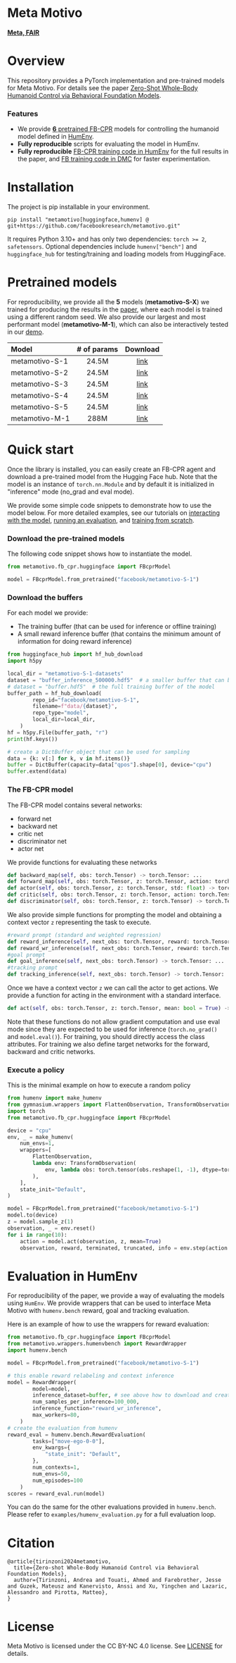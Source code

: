 # Meta Motivo
**[Meta, FAIR](https://ai.facebook.com/research/)**


# Overview
This repository provides a PyTorch implementation and pre-trained models for Meta Motivo. For details see the paper [Zero-Shot Whole-Body Humanoid Control via Behavioral Foundation Models](https://metamotivo.metademolab.com/).

### Features

- We provide [**6** pretrained FB-CPR](https://huggingface.co/collections/facebook/meta-motivo-6757761e8fd4a032466fd129) models for controlling the humanoid model defined in [HumEnv](https://github.com/facebookresearch/HumEnv/).
- **Fully reproducible** scripts for evaluating the model in HumEnv.
- **Fully reproducible** [FB-CPR training code in HumEnv](examples/fbcpr_train_humenv.py) for the full results in the paper, and [FB training code in DMC](examples/fb_train_dmc.py) for faster experimentation.

#  Installation

The project is pip installable in your environment.

```
pip install "metamotivo[huggingface,humenv] @ git+https://github.com/facebookresearch/metamotivo.git"
```

It requires Python 3.10+ and has only two dependencies: `torch >= 2`, `safetensors`. Optional dependencies include `humenv["bench"]` and `huggingface_hub` for testing/training and loading models from HuggingFace.


# Pretrained models

For reproducibility, we provide all the **5** models (**metamotivo-S-X**) we trained for producing the results in the [paper](https://openreview.net/forum?id=9sOR0nYLtz&referrer=%5BAuthor%20Console%5D(%2Fgroup%3Fid%3DICLR.cc%2F2025%2FConference%2FAuthors%23your-submissions)), where each model is trained using a different random seed. We also provide our largest and most performant model (**metamotivo-M-1**), which can also be interactively tested in our [demo](https://metamotivo.metademolab.com/).

| Model | # of params | Download |
| :---         |     :---:      |          :---: |
| metamotivo-S-1     |   24.5M     | [link](https://huggingface.co/facebook/metamotivo-S-1)      |
| metamotivo-S-2     |   24.5M     | [link](https://huggingface.co/facebook/metamotivo-S-2)      |
| metamotivo-S-3     |   24.5M     | [link](https://huggingface.co/facebook/metamotivo-S-3)      |
| metamotivo-S-4     |   24.5M     | [link](https://huggingface.co/facebook/metamotivo-S-4)      |
| metamotivo-S-5     |   24.5M     | [link](https://huggingface.co/facebook/metamotivo-S-5)      |
| metamotivo-M-1     |   288M      | [link](https://huggingface.co/facebook/metamotivo-M-1)      |


# Quick start

Once the library is installed, you can easily create an FB-CPR agent and download a pre-trained model from the Hugging Face hub. Note that the model is an instance of `torch.nn.Module` and by default it is initialized in "inference" mode (no_grad and eval mode).

We provide some simple code snippets to demonstrate how to use the model below. For more detailed examples, see our tutorials on [interacting with the model](https://github.com/facebookresearch/metamotivo/blob/main/tutorial.ipynb), [running an evaluation](https://github.com/facebookresearch/metamotivo/blob/main/tutorial_benchmark.ipynb), and [training from scratch](https://github.com/facebookresearch/metamotivo/blob/main/tutorial_train.ipynb).

### Download the pre-trained models

The following code snippet shows how to instantiate the model. 

```python
from metamotivo.fb_cpr.huggingface import FBcprModel

model = FBcprModel.from_pretrained("facebook/metamotivo-S-1")
```

### Download the buffers
For each model we provide:
- The training buffer (that can be used for inference or offline training)
- A small reward inference buffer (that contains the minimum amount of information for doing reward inference)

```python
from huggingface_hub import hf_hub_download
import h5py

local_dir = "metamotivo-S-1-datasets"
dataset = "buffer_inference_500000.hdf5"  # a smaller buffer that can be used for reward inference
# dataset = "buffer.hdf5"  # the full training buffer of the model
buffer_path = hf_hub_download(
        repo_id="facebook/metamotivo-S-1",
        filename=f"data/{dataset}",
        repo_type="model",
        local_dir=local_dir,
    )
hf = h5py.File(buffer_path, "r")
print(hf.keys())

# create a DictBuffer object that can be used for sampling
data = {k: v[:] for k, v in hf.items()}
buffer = DictBuffer(capacity=data["qpos"].shape[0], device="cpu")
buffer.extend(data)
```

### The FB-CPR model
The FB-CPR model contains several networks:
- forward net
- backward net
- critic net
- discriminator net
- actor net

We provide functions for evaluating these networks

```python
def backward_map(self, obs: torch.Tensor) -> torch.Tensor: ...
def forward_map(self, obs: torch.Tensor, z: torch.Tensor, action: torch.Tensor) -> torch.Tensor: ...
def actor(self, obs: torch.Tensor, z: torch.Tensor, std: float) -> torch.Tensor: ...
def critic(self, obs: torch.Tensor, z: torch.Tensor, action: torch.Tensor) -> torch.Tensor: ...
def discriminator(self, obs: torch.Tensor, z: torch.Tensor) -> torch.Tensor: ...
```

We also provide simple functions for prompting the model and obtaining a context vector `z` representing the task to execute.
```python
#reward prompt (standard and weighted regression)
def reward_inference(self, next_obs: torch.Tensor, reward: torch.Tensor, weight: torch.Tensor | None = None,) -> torch.Tensor: ...
def reward_wr_inference(self, next_obs: torch.Tensor, reward: torch.Tensor) -> torch.Tensor: ...
#goal prompt
def goal_inference(self, next_obs: torch.Tensor) -> torch.Tensor: ...
#tracking prompt
def tracking_inference(self, next_obs: torch.Tensor) -> torch.Tensor:
```
Once we have a context vector `z` we can call the actor to get actions. We provide a function for acting in the environment with a standard interface.
```python
def act(self, obs: torch.Tensor, z: torch.Tensor, mean: bool = True) -> torch.Tensor:
```

Note that these functions do not allow gradient computation and use eval mode since they are expected to be used for inference (`torch.no_grad()` and `model.eval()`). For training, you should directly access the class attributes. For training we also define target networks for the forward, backward and critic networks.


### Execute a policy

This is the minimal example on how to execute a random policy

```python
from humenv import make_humenv
from gymnasium.wrappers import FlattenObservation, TransformObservation
import torch
from metamotivo.fb_cpr.huggingface import FBcprModel

device = "cpu"
env, _ = make_humenv(
    num_envs=1,
    wrappers=[
        FlattenObservation,
        lambda env: TransformObservation(
            env, lambda obs: torch.tensor(obs.reshape(1, -1), dtype=torch.float32, device=device), env.observation_space # For gymnasium <1.0.0 remove the last argument: env.observation_space
        ),
    ],
    state_init="Default",
)

model = FBcprModel.from_pretrained("facebook/metamotivo-S-1")
model.to(device)
z = model.sample_z(1)
observation, _ = env.reset()
for i in range(10):
    action = model.act(observation, z, mean=True)
    observation, reward, terminated, truncated, info = env.step(action.cpu().numpy().ravel())
```


# Evaluation in HumEnv

For reproducibility of the paper, we provide a way of evaluating the models using `HumEnv`. We provide wrappers that can be used to interface Meta Motivo with `humenv.bench` reward, goal and tracking evaluation. 

Here is an example of how to use the wrappers for reward evaluation:

```python
from metamotivo.fb_cpr.huggingface import FBcprModel
from metamotivo.wrappers.humenvbench import RewardWrapper 
import humenv.bench

model = FBcprModel.from_pretrained("facebook/metamotivo-S-1")

# this enable reward relabeling and context inference
model = RewardWrapper(
        model=model,
        inference_dataset=buffer, # see above how to download and create a buffer
        num_samples_per_inference=100_000,
        inference_function="reward_wr_inference",
        max_workers=80,
    )
# create the evaluation from humenv
reward_eval = humenv.bench.RewardEvaluation(
        tasks=["move-ego-0-0"],
        env_kwargs={
            "state_init": "Default",
        },
        num_contexts=1,
        num_envs=50,
        num_episodes=100
    )
scores = reward_eval.run(model)
```

You can do the same for the other evaluations provided in `humenv.bench`. Please refer to `examples/humenv_evaluation.py` for a full evaluation loop.

# Citation
```
@article{tirinzoni2024metamotivo,
  title={Zero-shot Whole-Body Humanoid Control via Behavioral Foundation Models},
  author={Tirinzoni, Andrea and Touati, Ahmed and Farebrother, Jesse and Guzek, Mateusz and Kanervisto, Anssi and Xu, Yingchen and Lazaric, Alessandro and Pirotta, Matteo},
}
```

# License

Meta Motivo is licensed under the CC BY-NC 4.0 license. See [LICENSE](LICENSE) for details.
